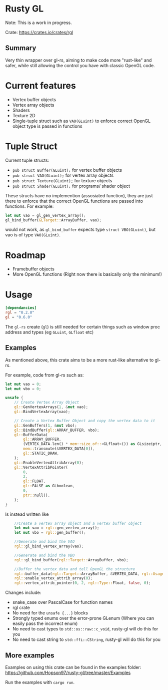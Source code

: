 # Rusty GL

Note: This is a work in progress.

Crate: https://crates.io/crates/rgl

<!-- [![Build Status](https://travis-ci.org/Hopson97/rusty-gl.svg?branch=master)](https://travis-ci.org/Hopson97/rusty-gl) -->

## Summary

Very thin wrapper over gl-rs, aiming to make code more "rust-like" and safer, while still allowing the control you have with classic OpenGL code.

# Current features

* Vertex buffer objects
* Vertex array objects
* Shaders
* Texture 2D
* Single-tuple struct such as `VAO(GLuint)` to enforce correct OpenGL object type is passed in functions

# Tuple Struct

Current tuple structs:

* `pub struct Buffer(GLuint);` for vertex buffer objects
* `pub struct VAO(GLuint);` for vertex array objects
* `pub struct Texture(GLuint);` for texture objects
* `pub struct Shader(GLuint);` for programs/ shader object

These structs have no implemention (assosiated function), they are just there to enforce that the correct OpenGL functions are passed into functions.
For example:

```rust
let mut vao = gl_gen_vertex_array();
gl_bind_buffer(GLTarget::ArrayBuffer, vao);
```

would not work, as `gl_bind_buffer` expects type `struct VBO(GLuint)`, but vao is of type `VAO(GLuint)`.

# Roadmap

* Framebuffer objects
* More OpenGL functions (Right now there is basically only the minimum!)

# Usage
```toml
[dependancies]
rgl = "0.2.0"
gl = "0.6.0"
```

The `gl-rs` create (`gl`) is still needed for certain things such as window proc address and types (eg `GLuint`, `GLfloat` etc)

## Examples

As mentioned above, this crate aims to be a more rust-like alternative to gl-rs.

For example, code from gl-rs such as:

```rust
let mut vao = 0;
let mut vbo = 0;

unsafe {
    // Create Vertex Array Object
    gl::GenVertexArrays(1, &mut vao);
    gl::BindVertexArray(vao);

    // Create a Vertex Buffer Object and copy the vertex data to it
    gl::GenBuffers(1, &mut vbo);
    gl::BindBuffer(gl::ARRAY_BUFFER, vbo);
    gl::BufferData(
        gl::ARRAY_BUFFER,
        (VERTEX_DATA.len() * mem::size_of::<GLfloat>()) as GLsizeiptr,
        mem::transmute(&VERTEX_DATA[0]),
        gl::STATIC_DRAW,
    );
    gl::EnableVertexAttribArray(0);
    gl::VertexAttribPointer(
        0,
        2,
        gl::FLOAT,
        gl::FALSE as GLboolean,
        0,
        ptr::null(),
    );
}
```

Is instead written like

```rust
    //Create a vertex array object and a vertex buffer object
    let mut vao = rgl::gen_vertex_array();
    let mut vbo = rgl::gen_buffer();

    //Generate and bind the VAO
    rgl::gl_bind_vertex_array(vao);

    //Generate and bind the VBO
    rgl::gl_bind_buffer(rgl::Target::ArrayBuffer, vbo);

    //Buffer the vertex data and tell OpenGL the structure
    rgl::buffer_data(rgl::Target::ArrayBuffer, &VERTEX_DATA, rgl::Usage::StaticDraw);
    rgl::enable_vertex_attrib_array(0);
    rgl::vertex_attrib_pointer(0, 2, rgl::Type::Float, false, 0);
```

Changes include:

* snake_case over PascalCase for function names
* rgl crate
* No need for the `unsafe {...}` blocks
* Strongly typed enums over the error-prone GLenum (Where you can easily pass the incorrect enum)
* No need to cast types to `std::os::raw::c_void`, rusty-gl will do this for you
* No need to cast string to `std::ffi::CString`, rusty-gl will do this for you

## More examples

Examples on using this crate can be found in the examples folder: https://github.com/Hopson97/rusty-gl/tree/master/Examples

Run the examples with `cargo run`.


